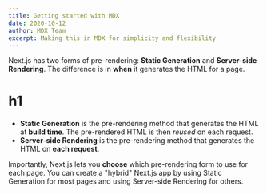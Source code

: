 ```yaml
---
title: Getting started with MDX
date: 2020-10-12
author: MDX Team
excerpt: Making this in MDX for simplicity and flexibility
---
```


Next.js has two forms of pre-rendering: **Static Generation** and **Server-side Rendering**. The difference is in **when** it generates the HTML for a page.
# h1
- **Static Generation** is the pre-rendering method that generates the HTML at **build time**. The pre-rendered HTML is then _reused_ on each request.
- **Server-side Rendering** is the pre-rendering method that generates the HTML on **each request**.

Importantly, Next.js lets you **choose** which pre-rendering form to use for each page. You can create a "hybrid" Next.js app by using Static Generation for most pages and using Server-side Rendering for others.
